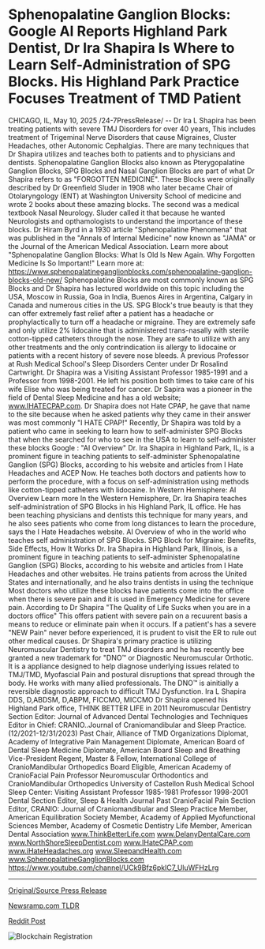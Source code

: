 # Sphenopalatine Ganglion Blocks: Google AI Reports Highland Park Dentist, Dr Ira Shapira Is Where to Learn Self-Administration of SPG Blocks. His Highland Park Practice Focuses Treatment of TMD Patient

CHICAGO, IL, May 10, 2025 /24-7PressRelease/ -- Dr Ira L Shapira has been treating patients with severe TMJ Disorders for over 40 years, This includes treatment of Trigeminal Nerve Disorders that cause Migraines, Cluster Headaches, other Autonomic Cephalgias.   There are many techniques that Dr Shapira utilizes and teaches both to patients and to physicians and dentists. Sphenopalatine Ganglion Blocks also known as Pterygopalatine Ganglion Blocks, SPG Blocks and Nasal Ganglion Blocks are part of what Dr Shapira refers to as "FORGOTTEN MEDICINE".  These Blocks were originally described by Dr Greenfield Sluder in 1908 who later became Chair of Otolaryngology (ENT) at Washington University School of medicine and wrote 2 books about these amazing blocks. The second was a medical textbook Nasal Neurology. Sluder called it that because he wanted Neurologists and opthamologists to understand the importance of these blocks.   Dr Hiram Byrd in a 1930 article "Sphenopalatine Phenomena" that was published in the "Annals of Internal Medicine" now known as "JAMA" or the Journal of the American Medical Association.  Learn more about "Sphenopalatine Ganglion Blocks: What Is Old Is New Again. Why Forgotten Medicine Is So Important!" Learn more at: https://www.sphenopalatineganglionblocks.com/sphenopalatine-ganglion-blocks-old-new/  Sphenopalatine Blocks are most commonly known as SPG Blocks and Dr Shapira has lectured worldwide on this topic including the USA, Moscow in Russia, Goa in India, Buenos Aires in Argentina, Calgary in Canada and numerous cities in the US.  SPG Block's true beauty is that they can offer extremely fast relief after a patient has a headache or prophylactically to turn off a headache or migraine. They are extremely safe and only utilize 2% lidocaine that is administered trans-nasally with sterile cotton-tipped catheters through the nose. They are safe to utilize with any other treatments and the only contrindication iis allergy to lidocaine or patients with a recent history of severe nose bleeds.  A previous Professor at Rush Medical School's Sleep Disorders Center under Dr Rosalind Cartwright. Dr Shapira was a Visiting Assistant Professor 1985-1991 and a Professor from 1998-2001. He left his position both times to take care of his wife Elise who was being treated for cancer. Dr Sapira was a pioneer in the field of Dental Sleep Medicine and has a old website; www.IHATECPAP.com. Dr Shapira does not Hate CPAP, he gave that name to the site because when he asked patients why they came in their answer was most commonly "I HATE CPAP!"  Recently, Dr Shapira was told by a patient who came in seeking to learn how to self-administer SPG Blocks that when the searched for who to see in the USA to learn to self-administer these blocks Google : "AI Overview" Dr. Ira Shapira in Highland Park, IL, is a prominent figure in teaching patients to self-administer Sphenopalatine Ganglion (SPG) Blocks, according to his website and articles from I Hate Headaches and ACEP Now. He teaches both doctors and patients how to perform the procedure, with a focus on self-administration using methods like cotton-tipped catheters with lidocaine.   In Western Hemisphere: AI Overview Learn more In the Western Hemisphere, Dr. Ira Shapira teaches self-administration of SPG Blocks in his Highland Park, IL office. He has been teaching physicians and dentists this technique for many years, and he also sees patients who come from long distances to learn the procedure, says the I Hate Headaches website.  AI Overview of who in the world who teaches self administration of SPG Blocks. SPG Block for Migraine: Benefits, Side Effects, How It Works Dr. Ira Shapira in Highland Park, Illinois, is a prominent figure in teaching patients to self-administer Sphenopalatine Ganglion (SPG) Blocks, according to his website and articles from I Hate Headaches and other websites. He trains patients from across the United States and internationally, and he also trains dentists in using the technique  Most doctors who utilize these blocks have patients come into the office when there is severe pain and it is used in Emergency Medicine for severe pain. According to Dr Shapira "The Quality of Life Sucks when you are in a doctors office" This offers patient with severe pain on a recuurent basis a means to reduce or eliminate pain when it occurs.   If a patient's has a severe "NEW Pain" never before experienced, it is prudent to visit the ER to rule out other medical causes.  Dr Shapira's primary practice is utilizing Neuromuscular Dentistry to treat TMJ disorders and he has recently bee granted a new trademark for "DNO™ or Diagnostic Neuromuscular Orthotic. It is a appliance designed to help diagnose underlying issues related to TMJ/TMD, Myofascial Pain and postural disruptions that spread through the body. He works with many allied professionals. The DNO™ is ainitially a reversible diagnostic approach to difficult TMJ Dysfunction.  Ira L Shapira DDS, D,ABDSM, D,ABPM, FICCMO, MICCMO  Dr Shapira opened his Highland Park office, THINK BETTER LIFE in 2011  Neuromuscular Dentistry Section Editor: Journal of Advanced Dental Technologies and Techniques Editor in Chief: CRANIO..Journal of Craniomandibular and Sleep Practice. (12/2021-12/31/2023) Past Chair, Alliance of TMD Organizations  Diplomat, Academy of Integrative Pain Management Diplomate, American Board of Dental Sleep Medicine Diplomate, American Board Sleep and Breathing Vice-President Regent, Master & Fellow, International College of CranioMandibular Orthopedics Board Eligible, American Academy of CranioFacial Pain Professor Neuromuscular Orthodontics and CranioMandibular Orthopedics University of Castellon Rush Medical School Sleep Center: Visiting Assistant Professor 1985-1981 Professor 1998-2001 Dental Section Editor, Sleep & Health Journal Past CranioFacial Pain Section Editor, CRANIO: Journal of Craniomandibular and Sleep Practice  Member, American Equilibration Society Member, Academy of Applied Myofunctional Sciences Member, Academy of Cosmetic Dentistry Life Member, American Dental Association www.ThinkBetterLife.com www.DelanyDentalCare.com www.NorthShoreSleepDentist.com www.IHateCPAP.com www.iHateHeadaches.org www.SleepandHealth.com www.SphenopalatineGanglionBlocks.com https://www.youtube.com/channel/UCk9Bfz6pklC7_UluWFHzLrg 

---

[Original/Source Press Release](https://www.24-7pressrelease.com/press-release/522648/sphenopalatine-ganglion-blocks-google-ai-reports-highland-park-dentist-dr-ira-shapira-is-where-to-learn-self-administration-of-spg-blocks-his-highland-park-practice-focuses-treatment-of-tmd-patient)
                    

[Newsramp.com TLDR](https://newsramp.com/curated-news/revolutionary-treatment-for-tmj-disorders-dr-ira-l-shapira-s-innovative-approach/f2e5e152c0340995bcaa84df8759a441) 

 



[Reddit Post](https://www.reddit.com/r/HealthCareNewsInfo/comments/1kj4hyn/revolutionary_treatment_for_tmj_disorders_dr_ira/) 



![Blockchain Registration](https://cdn.newsramp.app/24-7PressRelease/qrcode/255/10/noteLWB9.webp)
